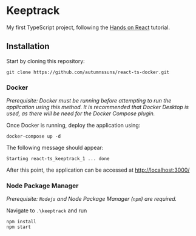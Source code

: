 # Keeptrack
My first TypeScript project, following the [Hands on React](https://handsonreact.com/docs/) tutorial.

## Installation

Start by cloning this repository:

```
git clone https://github.com/autumnssuns/react-ts-docker.git
```

### Docker
_Prerequisite: Docker must be running before attempting to run the application using this method. It is  recommended that Docker Desktop is used, as there will be need for the Docker Compose plugin._

Once Docker is running, deploy the application using:

```
docker-compose up -d
```

The following message should appear:

```
Starting react-ts_keeptrack_1 ... done
```

After this point, the application can be accessed at [http://localhost:3000/](http://localhost:3000/)

### Node Package Manager

_Prerequisite: `Nodejs` and Node Package Manager (`npm`) are required._

Navigate to `.\keeptrack` and run

```
npm install
npm start
```